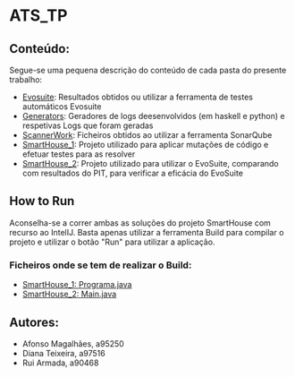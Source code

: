 # ATS_TP

## Conteúdo:
Segue-se uma pequena descrição do conteúdo de cada pasta do presente trabalho:

* [Evosuite](Evosuite/): Resultados obtidos ou utilizar a ferramenta de testes automáticos Evosuite
* [Generators](Generators/): Geradores de logs deesenvolvidos (em haskell e python) e respetivas Logs que foram geradas
* [ScannerWork](Scannerwork/.scannerwork/): Ficheiros obtidos ao utilizar a ferramenta SonarQube
* [SmartHouse_1](SmartHouse_1/Trabalho/src/main/java/smart_houses/): Projeto utilizado para aplicar mutações de código e efetuar testes para as resolver
* [SmartHouse_2](SmartHouse_2/): Projeto utilizado para utilizar o EvoSuite, comparando com resultados do PIT, para verificar a eficácia do EvoSuite

## How to Run

Aconselha-se a correr ambas as soluções do projeto SmartHouse com recurso ao IntelIJ. Basta apenas utilizar a ferramenta Build para compilar o projeto e utilizar o botão "Run" para utilizar a aplicação.

### Ficheiros onde se tem de realizar o Build:

* [SmartHouse_1: Programa.java](SmartHouse_1/Trabalho/src/main/java/smart_houses/input_output/Programa.java)
* [SmartHouse_2: Main.java](SmartHouse_2/Main.java)

## Autores:

* Afonso Magalhães, a95250
* Diana Teixeira, a97516
* Rui Armada, a90468
